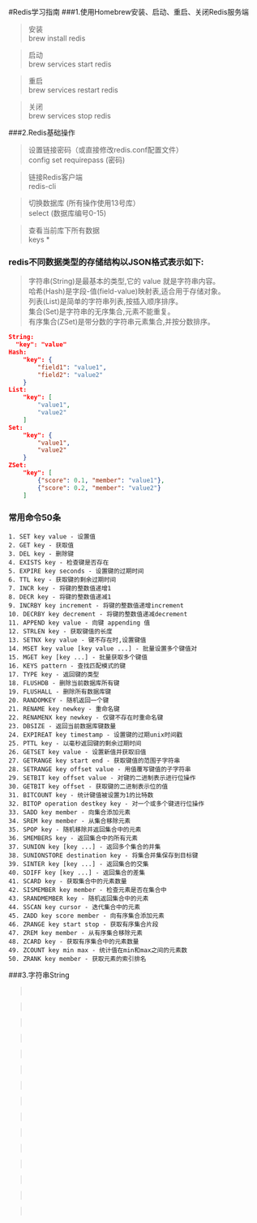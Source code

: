 #Redis学习指南
###1.使用Homebrew安装、启动、重启、关闭Redis服务端
> 安装<br>
> brew install redis 

> 启动<br>
> brew services start redis

> 重启<br>
> brew services restart redis
 
> 关闭<br>
> brew services stop redis

###2.Redis基础操作
> 设置链接密码（或直接修改redis.conf配置文件）<br>
> config set requirepass (密码)

> 链接Redis客户端<br>
> redis-cli

> 切换数据库 (所有操作使用13号库）<br>
> select (数据库编号0-15)

> 查看当前库下所有数据<br>
> keys *

### redis不同数据类型的存储结构以JSON格式表示如下:
>字符串(String)是最基本的类型,它的 value 就是字符串内容。<br>
 哈希(Hash)是字段-值(field-value)映射表,适合用于存储对象。<br>
 列表(List)是简单的字符串列表,按插入顺序排序。<br>
 集合(Set)是字符串的无序集合,元素不能重复。<br>
 有序集合(ZSet)是带分数的字符串元素集合,并按分数排序。<br>
```json
String:
  "key": "value"
Hash:
    "key": {
        "field1": "value1",
        "field2": "value2"
    }
List:
    "key": [
        "value1",
        "value2"
    ]
Set:
    "key": {
        "value1",
        "value2"
    }
ZSet:
    "key": [
        {"score": 0.1, "member": "value1"},
        {"score": 0.2, "member": "value2"}
    ]
```

### 常用命令50条
```
1. SET key value - 设置值
2. GET key - 获取值
3. DEL key - 删除键
4. EXISTS key - 检查键是否存在
5. EXPIRE key seconds - 设置键的过期时间
6. TTL key - 获取键的剩余过期时间
7. INCR key - 将键的整数值递增1
8. DECR key - 将键的整数值递减1
9. INCRBY key increment - 将键的整数值递增increment
10. DECRBY key decrement - 将键的整数值递减decrement
11. APPEND key value - 向键 appending 值
12. STRLEN key - 获取键值的长度
13. SETNX key value - 键不存在时,设置键值
14. MSET key value [key value ...] - 批量设置多个键值对
15. MGET key [key ...] - 批量获取多个键值
16. KEYS pattern - 查找匹配模式的键
17. TYPE key - 返回键的类型
18. FLUSHDB - 删除当前数据库所有键
19. FLUSHALL - 删除所有数据库键
20. RANDOMKEY - 随机返回一个键
21. RENAME key newkey - 重命名键
22. RENAMENX key newkey - 仅键不存在时重命名键
23. DBSIZE - 返回当前数据库键数量
24. EXPIREAT key timestamp - 设置键的过期unix时间戳
25. PTTL key - 以毫秒返回键的剩余过期时间
26. GETSET key value - 设置新值并获取旧值
27. GETRANGE key start end - 获取键值的范围子字符串
28. SETRANGE key offset value - 用值覆写键值的子字符串
29. SETBIT key offset value - 对键的二进制表示进行位操作
30. GETBIT key offset - 获取键的二进制表示位的值
31. BITCOUNT key - 统计键值被设置为1的比特数
32. BITOP operation destkey key - 对一个或多个键进行位操作
33. SADD key member - 向集合添加元素
34. SREM key member - 从集合移除元素
35. SPOP key - 随机移除并返回集合中的元素
36. SMEMBERS key - 返回集合中的所有元素
37. SUNION key [key ...] - 返回多个集合的并集
38. SUNIONSTORE destination key - 将集合并集保存到目标键
39. SINTER key [key ...] - 返回集合的交集
40. SDIFF key [key ...] - 返回集合的差集
41. SCARD key - 获取集合中的元素数量
42. SISMEMBER key member - 检查元素是否在集合中
43. SRANDMEMBER key - 随机返回集合中的元素
44. SSCAN key cursor - 迭代集合中的元素
45. ZADD key score member - 向有序集合添加元素
46. ZRANGE key start stop - 获取有序集合片段
47. ZREM key member - 从有序集合移除元素
48. ZCARD key - 获取有序集合中的元素数量
49. ZCOUNT key min max - 统计值在min和max之间的元素数
50. ZRANK key member - 获取元素的索引排名 
```



###3.字符串String
> <br>
>

> <br>
>

> <br>
>

> <br>
>

> <br>
>

> <br>
>

> <br>
>

> <br>
>

> <br>
>

> <br>
>

> <br>
>

> <br>
>

> <br>
>

> <br>
>

> <br>
>
